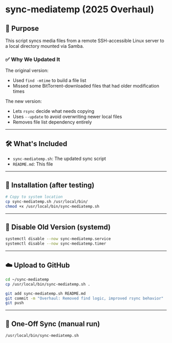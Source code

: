 # sync-mediatemp (2025 Overhaul)

## 🚀 Purpose

This script syncs media files from a remote SSH-accessible Linux server to a local directory mounted via Samba.

### ✅ Why We Updated It

The original version:
- Used `find -mtime` to build a file list
- Missed some BitTorrent-downloaded files that had older modification times

The new version:
- Lets `rsync` decide what needs copying
- Uses `--update` to avoid overwriting newer local files
- Removes file list dependency entirely

---

## 🛠 What's Included

- `sync-mediatemp.sh`: The updated sync script
- `README.md`: This file

---

## 🔁 Installation (after testing)

```bash
# Copy to system location
cp sync-mediatemp.sh /usr/local/bin/
chmod +x /usr/local/bin/sync-mediatemp.sh
```

---

## 🔌 Disable Old Version (systemd)

```bash
systemctl disable --now sync-mediatemp.service
systemctl disable --now sync-mediatemp.timer
```

---

## ☁️ Upload to GitHub

```bash
cd ~/sync-mediatemp
cp /usr/local/bin/sync-mediatemp.sh .

git add sync-mediatemp.sh README.md
git commit -m "Overhaul: Removed find logic, improved rsync behavior"
git push
```

---

## 🧪 One-Off Sync (manual run)

```bash
/usr/local/bin/sync-mediatemp.sh
```
